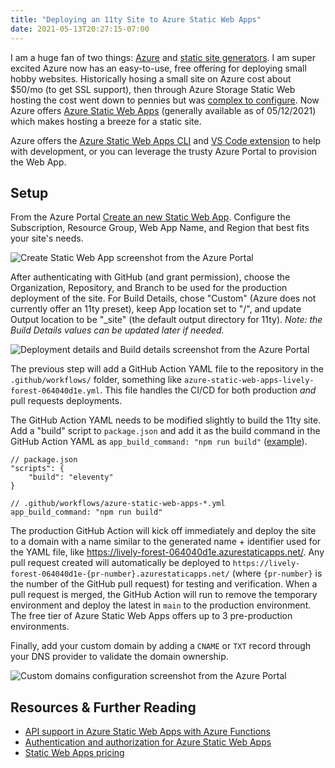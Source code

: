 ```yaml
---
title: "Deploying an 11ty Site to Azure Static Web Apps"
date: 2021-05-13T20:27:15-07:00
---
```


I am a huge fan of two things: [Azure](https://azure.microsoft.com/en-us/) and [static site generators](https://jamstack.org/generators/). I am super excited Azure now has an easy-to-use, free offering for deploying small hobby websites. Historically hosing a small site on Azure cost about $50/mo (to get SSL support), then through Azure Storage Static Web hosting the cost went down to pennies but was [complex to configure](/2018/07/cutting-hosting-costs-by-99-with-static-websites-on-azure/). Now Azure offers [Azure Static Web Apps](https://azure.microsoft.com/en-us/services/app-service/static/) (generally available as of 05/12/2021) which makes hosting a breeze for a static site.

Azure offers the [Azure Static Web Apps CLI](https://github.com/Azure/static-web-apps-cli) and [VS Code extension](https://marketplace.visualstudio.com/items?itemName=ms-azuretools.vscode-azurestaticwebapps) to help with development, or you can leverage the trusty Azure Portal to provision the Web App.

## Setup

From the Azure Portal [Create an new Static Web App](https://portal.azure.com/#create/Microsoft.StaticApp). Configure the Subscription, Resource Group, Web App Name, and Region that best fits your site's needs.

![Create Static Web App screenshot from the Azure Portal](/img/blog/deploying-an-11ty-site-to-azure-static-web-apps/1-new-static-web-app.png)

After authenticating with GitHub (and grant permission), choose the Organization, Repository, and Branch to be used for the production deployment of the site. For Build Details, chose "Custom" (Azure does not currently offer an 11ty preset), keep App location set to "/", and update Output location to be "_site" (the default output directory for 11ty). _Note: the Build Details values can be updated later if needed._

![Deployment details and Build details screenshot from the Azure Portal](/img/blog/deploying-an-11ty-site-to-azure-static-web-apps/2-github-authentication.png)

The previous step will add a GitHub Action YAML file to the repository in the `.github/workflows/` folder, something like `azure-static-web-apps-lively-forest-064040d1e.yml`. This file handles the CI/CD for both production _and_ pull requests deployments.

The GitHub Action YAML needs to be modified slightly to build the 11ty site. Add a "build" script to `package.json` and add it as the build command in the GitHub Action YAML as `app_build_command: "npm run build"` ([example](https://github.com/squalrus/11ty-demo/blob/96be3e0e749661ee3885d21e367b1e6ffa18cd5f/.github/workflows/azure-static-web-apps-lively-forest-064040d1e.yml#L28)).

```
// package.json
"scripts": {
    "build": "eleventy"
}
```

```
// .github/workflows/azure-static-web-apps-*.yml
app_build_command: "npm run build"
```

The production GitHub Action will kick off immediately and deploy the site to a domain with a name similar to the generated name + identifier used for the YAML file, like https://lively-forest-064040d1e.azurestaticapps.net/. Any pull request created will automatically be deployed to `https://lively-forest-064040d1e-{pr-number}.azurestaticapps.net/` (where `{pr-number}` is the number of the GitHub pull request) for testing and verification. When a pull request is merged, the GitHub Action will run to remove the temporary environment and deploy the latest in `main` to the production environment. The free tier of Azure Static Web Apps offers up to 3 pre-production environments.

Finally, add your custom domain by adding a `CNAME` or `TXT` record through your DNS provider to validate the domain ownership.

![Custom domains configuration screenshot from the Azure Portal](/img/blog/deploying-an-11ty-site-to-azure-static-web-apps/3-custom-domain.png)

## Resources & Further Reading

- [API support in Azure Static Web Apps with Azure Functions](https://docs.microsoft.com/en-us/azure/static-web-apps/apis)
- [Authentication and authorization for Azure Static Web Apps](https://docs.microsoft.com/en-us/azure/static-web-apps/authentication-authorization)
- [Static Web Apps pricing](https://azure.microsoft.com/en-us/pricing/details/app-service/static/)
